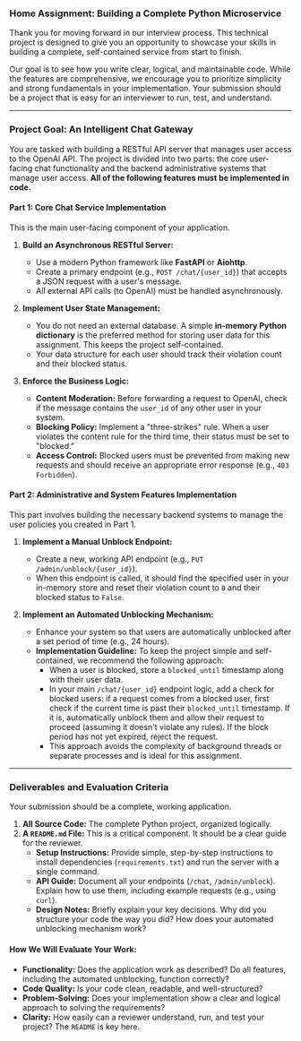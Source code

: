 ### **Home Assignment: Building a Complete Python Microservice**

Thank you for moving forward in our interview process. This technical project is designed to give you an opportunity to showcase your skills in building a complete, self-contained service from start to finish.

Our goal is to see how you write clear, logical, and maintainable code. While the features are comprehensive, we encourage you to prioritize simplicity and strong fundamentals in your implementation. Your submission should be a project that is easy for an interviewer to run, test, and understand.

---

### **Project Goal: An Intelligent Chat Gateway**

You are tasked with building a RESTful API server that manages user access to the OpenAI API. The project is divided into two parts: the core user-facing chat functionality and the backend administrative systems that manage user access. **All of the following features must be implemented in code.**

#### **Part 1: Core Chat Service Implementation**

This is the main user-facing component of your application.

1.  **Build an Asynchronous RESTful Server:**
    * Use a modern Python framework like **FastAPI** or **Aiohttp**.
    * Create a primary endpoint (e.g., `POST /chat/{user_id}`) that accepts a JSON request with a user's message.
    * All external API calls (to OpenAI) must be handled asynchronously.

2.  **Implement User State Management:**
    * You do not need an external database. A simple **in-memory Python dictionary** is the preferred method for storing user data for this assignment. This keeps the project self-contained.
    * Your data structure for each user should track their violation count and their blocked status.

3.  **Enforce the Business Logic:**
    * **Content Moderation:** Before forwarding a request to OpenAI, check if the message contains the `user_id` of any other user in your system.
    * **Blocking Policy:** Implement a "three-strikes" rule. When a user violates the content rule for the third time, their status must be set to "blocked."
    * **Access Control:** Blocked users must be prevented from making new requests and should receive an appropriate error response (e.g., `403 Forbidden`).

#### **Part 2: Administrative and System Features Implementation**

This part involves building the necessary backend systems to manage the user policies you created in Part 1.

1.  **Implement a Manual Unblock Endpoint:**
    * Create a new, working API endpoint (e.g., `PUT /admin/unblock/{user_id}`).
    * When this endpoint is called, it should find the specified user in your in-memory store and reset their violation count to `0` and their blocked status to `False`.

2.  **Implement an Automated Unblocking Mechanism:**
    * Enhance your system so that users are automatically unblocked after a set period of time (e.g., 24 hours).
    * **Implementation Guideline:** To keep the project simple and self-contained, we recommend the following approach:
        * When a user is blocked, store a `blocked_until` timestamp along with their user data.
        * In your main `/chat/{user_id}` endpoint logic, add a check for blocked users: if a request comes from a blocked user, first check if the current time is past their `blocked_until` timestamp. If it is, automatically unblock them and allow their request to proceed (assuming it doesn't violate any rules). If the block period has not yet expired, reject the request.
        * This approach avoids the complexity of background threads or separate processes and is ideal for this assignment.

---

### **Deliverables and Evaluation Criteria**

Your submission should be a complete, working application.

1.  **All Source Code:** The complete Python project, organized logically.
2.  **A `README.md` File:** This is a critical component. It should be a clear guide for the reviewer.
    * **Setup Instructions:** Provide simple, step-by-step instructions to install dependencies (`requirements.txt`) and run the server with a single command.
    * **API Guide:** Document all your endpoints (`/chat`, `/admin/unblock`). Explain how to use them, including example requests (e.g., using `curl`).
    * **Design Notes:** Briefly explain your key decisions. Why did you structure your code the way you did? How does your automated unblocking mechanism work?

#### **How We Will Evaluate Your Work:**

* **Functionality:** Does the application work as described? Do all features, including the automated unblocking, function correctly?
* **Code Quality:** Is your code clean, readable, and well-structured?
* **Problem-Solving:** Does your implementation show a clear and logical approach to solving the requirements?
* **Clarity:** How easily can a reviewer understand, run, and test your project? The `README` is key here.